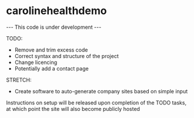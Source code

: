 # carolinehealthdemo

--- This code is under development ---

TODO:

- Remove and trim excess code
- Correct syntax and structure of the project
- Change licencing
- Potentially add a contact page

STRETCH:

- Create software to auto-generate company sites based on simple input

Instructions on setup will be released upon completion of the TODO tasks, at which point the site will also become publicly hosted
